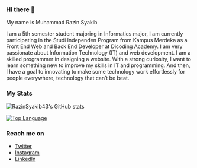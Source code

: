 ### Hi there 👋

My name is Muhammad Razin Syakib

I am a 5th semester student majoring in Informatics major, I am currently participating in the Studi Independen Program from Kampus Merdeka as a Front End Web and Back End Developer at Dicoding Academy.
I am very passionate about Information Technology (IT) and web development. I am a skilled programmer in designing a website. With a strong curiosity, I want to learn something new to improve my skills in IT and programming. And then, I have a goal to innovating to make some technology work effortlessly for people everywhere, technology that can’t be beat. 

### My Stats
![RazinSyakib43's GitHub stats](https://github-readme-stats.vercel.app/api?username=razinsyakib43&show_icons=true&theme=radical)

[![Top Language](https://github-readme-stats.vercel.app/api/top-langs/?username=razinsyakib43&layout=compact)](https://github.com/razinsyakib43/github-readme-stats)

### Reach me on
- <a href="https://twitter.com/iamzeen43">Twitter</a>
- <a href="https://www.instagram.com/razinsyakib_">Instagram</a>
- <a href="https://www.instagram.com/razinsyakib_">LinkedIn</a>
